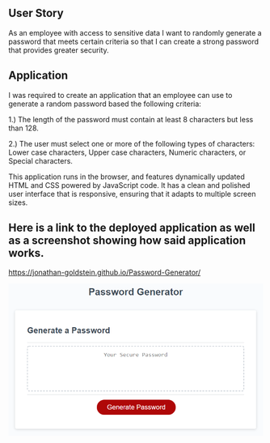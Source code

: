 ## User Story

As an employee with access to sensitive data
I want to randomly generate a password that meets certain criteria
so that I can create a strong password that provides greater security.

## Application

I was required to create an application that an employee can use to generate a random password based the following criteria:

1.) The length of the password must contain at least 8 characters but less than 128.

2.) The user must select one or more of the following types of characters: Lower case characters, Upper case characters, Numeric characters, or Special characters.

This application runs in the browser, and features dynamically updated HTML and CSS powered by JavaScript code. It has a clean and polished user interface that is responsive, ensuring that it adapts to multiple screen sizes.

## Here is a link to the deployed application as well as a screenshot showing how said application works.

https://jonathan-goldstein.github.io/Password-Generator/

![plot](./assets/pics/passwordgeneratorimage.png)

